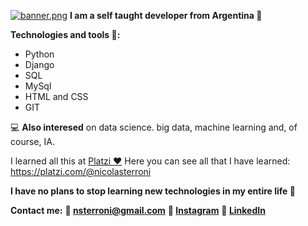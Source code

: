 [![banner.png](https://i.postimg.cc/8Cx4x2Sh/banner.png)](https://postimg.cc/94ty7NzM)
**I am a self taught developer from Argentina 👋**

**Technologies and tools 🔧:**
- Python
- Django
- SQL
- MySql
- HTML and CSS
- GIT

💻 **Also interesed** on data science. big data, machine learning and, of course, IA.

I learned all this at [Platzi ❤](https://platzi.com/ "Platzi")
Here you can see all that I have learned: 
https://platzi.com/@nicolasterroni

**I have no plans to stop learning new technologies in my entire life 🤗**

**Contact me:**
**📩 nsterroni@gmail.com**
**📸 [Instagram](https://www.instagram.com/nicolasterroni/ "Instagram")**
**💼 [LinkedIn](https://www.linkedin.com/in/nicolas-terroni-912a93192/ "LinkedIn")**

